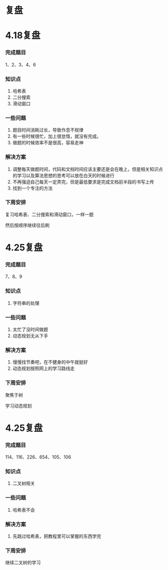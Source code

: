 # 复盘

# 4.18复盘

### 完成题目

1、2、3、4、6

### 知识点

1. 哈希表
2. 二分搜索
3. 滑动窗口

### 一些问题

1. 题目时间消耗过长，导致作息不规律
2. 有一些时候很忙，加上很怠惰，就没有完成。
3. 做题的时候效率不是很高，容易走神

### 解决方案

1. 调整每天做题时间，代码和文档时间应该主要还是会在晚上，但是相关知识点的学习以及算法思想的思考可以放在白天的时候进行
2. 不再强迫自己每天一定弄完，但是最低要求是完成文档前半段的书写上传
3. 找到一个专注的方法

### 下周安排

复习哈希表、二分搜索和滑动窗口，一样一题

然后按顺序继续往后刷



# 4.25复盘

### 完成题目

7、8、9

### 知识点

1. 字符串的处理

### 一些问题

1. 太忙了没时间做题
2. 动态规划无从下手

### 解决方案

1. 慢慢找节奏吧，在不健身的中午就挺好
2. 动态规划按照网上的学习路线走

### 下周安排

聚焦于树

学习动态规划



# 4.25复盘

### 完成题目

114、116、226、654、105、106

### 知识点

1. 二叉树相关

### 一些问题

1. 哈希表不会

### 解决方案

1. 先跳过哈希表，把教程里可以掌握的东西学完

### 下周安排

继续二叉树的学习
